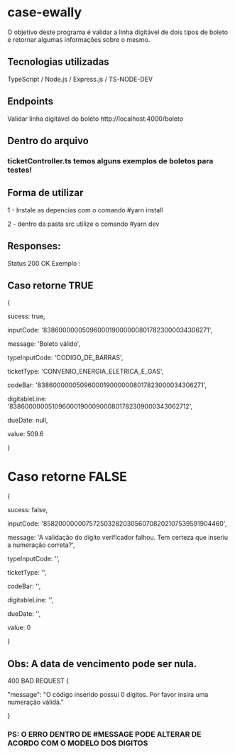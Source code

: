 # case-ewally
O objetivo deste programa é validar a linha digitável de dois tipos de boleto e retornar algumas informações sobre o mesmo.

## Tecnologias utilizadas 
TypeScript / Node.js / Express.js / TS-NODE-DEV

## Endpoints
Validar linha digitável do boleto
http://localhost:4000/boleto

## Dentro do arquivo 
### ticketController.ts temos alguns exemplos de boletos para testes! 

## Forma de utilizar
  1 - Instale as depencias com o comando #yarn install
  
  2 - dentro da pasta src utilize o comando #yarn dev
  
## Responses:
Status 200 OK Exemplo : 

## Caso retorne TRUE
{

  sucess: true,
  
  inputCode: '83860000005096000190000008017823000034306271',
  
  message: 'Boleto válido',
  
  typeInputCode: 'CODIGO_DE_BARRAS',
  
  ticketType: 'CONVENIO_ENERGIA_ELETRICA_E_GAS',
  
  codeBar: '83860000005096000190000008017823000034306271',
  
  digitableLine: '838600000051096000190009000801782309000343062712',
  
  dueDate: null,
  
  value: 509.6
  
}

# Caso retorne FALSE
{

  sucess: false,
  
  inputCode: '858200000007572503282030560708202107539591904460',
  
  message: 'A validação do dígito verificador falhou. Tem certeza que inseriu a numeração correta?',
  
  typeInputCode: '',
  
  ticketType: '',
  
  codeBar: '',
  
  digitableLine: '',
  
  dueDate: '',
  
  value: 0
  
}

## Obs: A data de vencimento pode ser nula.

400 BAD REQUEST
{

"message": "O código inserido possui 0 dígitos. Por favor insira uma numeração válida."

}

### PS: O ERRO DENTRO DE #MESSAGE PODE ALTERAR DE ACORDO COM O MODELO DOS DIGITOS  

